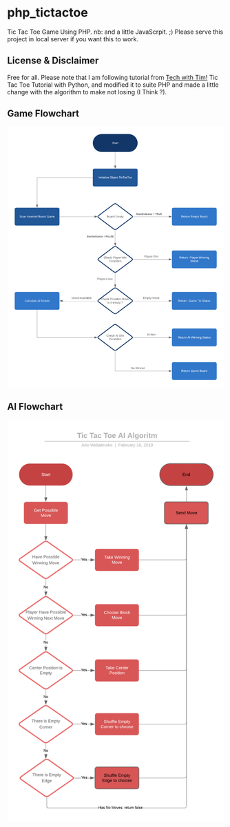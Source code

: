 # php_tictactoe

Tic Tac Toe Game Using PHP. nb: and a little JavaScrpit. ;)
Please serve this project in local server if you want this to work.

## License & Disclaimer

Free for all. Please note that I am following tutorial from [Tech with Tim!](https://techwithtim.net/tutorials/python-programming/tic-tac-toe-tutorial/) Tic Tac Toe Tutorial with Python, and modified it to suite PHP and made a little change with the algorithm to make not losing (I Think ?).

## Game Flowchart

![Tictactoe.php](flowchart/application.png)

## AI Flowchart

![AIMoves](flowchart/ai-algorithm.png)
